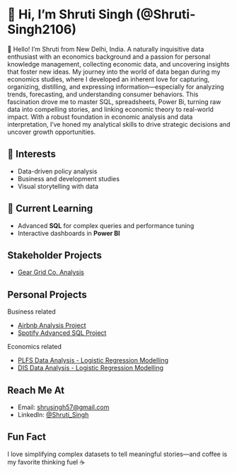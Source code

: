 # 👋 Hi, I’m Shruti Singh (@Shruti-Singh2106)

🎯 Hello! I’m Shruti from New Delhi, India. A naturally inquisitive data enthusiast with an economics background and a passion for personal knowledge management, collecting economic data, and uncovering insights that foster new ideas. My journey into the world of data began during my economics studies, where I developed an inherent love for capturing, organizing, distilling, and expressing information—especially for analyzing trends, forecasting, and understanding consumer behaviors. This fascination drove me to master SQL, spreadsheets, Power Bi, turning raw data into compelling stories, and linking economic theory to real-world impact. With a robust foundation in economic analysis and data interpretation, I’ve honed my analytical skills to drive strategic decisions and uncover growth opportunities.

## 👀 Interests
- Data-driven policy analysis  
- Business and development studies  
- Visual storytelling with data  

## 🌱 Current Learning
- Advanced **SQL** for complex queries and performance tuning  
- Interactive dashboards in **Power BI**

##  Stakeholder Projects 
- [Gear Grid Co. Analysis](https://github.com/Shruti-Singh2106/Gear-Grid-Report)
  
## Personal Projects 

Business related 

- [Airbnb Analysis Project](https://github.com/Shruti-Singh2106/Air-bnb-Analysis)
- [Spotify Advanced SQL Project](https://github.com/Shruti-Singh2106/Spotify-Advanced-SQL-project)

  
Economics related 
- [PLFS Data Analysis - Logistic Regression Modelling](https://github.com/Shruti-Singh2106/PLFS-Data-Analysis-Logistic-Regression-Modelling)
- [DIS Data Analysis - Logistic Regression Modelling](https://github.com/Shruti-Singh2106/DIS-Data-analysis-Logistic-Regression-Modelling
)

## Reach Me At

- Email: shrusingh57@gmail.com  
- LinkedIn: [@Shruti_Singh](www.linkedin.com/in/shruti-singh21)

## Fun Fact
I love simplifying complex datasets to tell meaningful stories—and coffee is my favorite thinking fuel ☕

